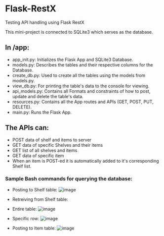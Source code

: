 # Flask-RestX
Testing API handling using Flask RestX

This mini-project is connected to SQLite3 which serves as the database.

## In /app:
- app_init.py: Initializes the Flask App and SQLite3 Database.
- models.py: Describes the tables and their respective columns for the Database.
- create_db.py: Used to create all the tables using the models from models.py.
- view_db.py: For printing the table's data to the console for viewing.
- api_models.py: Contains all Formats and constraints of how to post, update and delete the table's data.
- resources.py: Contains all the App routes and APIs (GET, POST, PUT, DELETE).
- main.py: Runs the Flask App.

## The APIs can:
- POST data of shelf and items to server
- GET data of specific Shelves and their items
- GET list of all shelves and items
- GET data of specific item
- When an item is POST-ed it is automatically added to it's corresponding Shelf list.

### Sample Bash commands for querying the database:
- Posting to Shelf table:
![image](https://github.com/user-attachments/assets/176a784a-88cc-4abb-85e1-0e7fee16befc)

- Retreiving from Shelf table:
- Entire table:
![image](https://github.com/user-attachments/assets/29423c42-cd6b-47f5-b1f2-29faca6d44d9)
- Specific row:
![image](https://github.com/user-attachments/assets/dc520cd7-6f4b-4566-a123-5a55e2e9e44a)


- Posting to Item table:
![image](https://github.com/user-attachments/assets/f6d1ead7-b272-4b72-b188-88a57fae9aaa)

